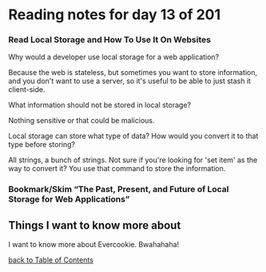 # Reading notes for day 13 of 201

### Read Local Storage and How To Use It On Websites

Why would a developer use local storage for a web application?

Because the web is stateless, but sometimes you want to store information, and you don't want to use a server, so it's useful to be able to just stash it client-side.

What information should not be stored in local storage?

Nothing sensitive or that could be malicious.

Local storage can store what type of data? How would you convert it to that type before storing?

All strings, a bunch of strings. Not sure if you're looking for 'set item' as the way to convert it? You use that command to store the information.

### Bookmark/Skim “The Past, Present, and Future of Local Storage for Web Applications”

## Things I want to know more about

I want to know more about Evercookie. Bwahahaha!

[back to Table of Contents](./README.md)
